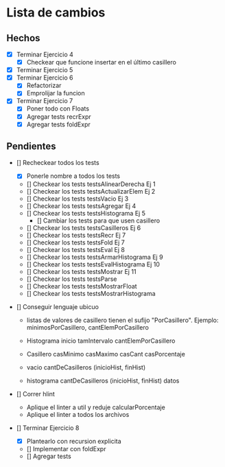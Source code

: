 # Lista de cambios

## Hechos

- [X] Terminar Ejercicio 4
    - [X] Checkear que funcione insertar en el último casillero
- [X] Terminar Ejercicio 5
- [X] Terminar Ejercicio 6
    - [X] Refactorizar
    - [X] Emprolijar la funcion
- [X] Terminar Ejercicio 7
    - [X] Poner todo con Floats
    - [X] Agregar tests recrExpr
    - [X] Agregar tests foldExpr
    
## Pendientes

- [] Recheckear todos los tests
    - [X] Ponerle nombre a todos los tests
    - [] Checkear los tests testsAlinearDerecha Ej 1
    - [] Checkear los tests testsActualizarElem Ej 2
    - [] Checkear los tests testsVacio Ej 3
    - [] Checkear los tests testsAgregar Ej 4
    - [] Checkear los tests testsHistograma Ej 5
        - [] Cambiar los tests para que usen casillero
    - [] Checkear los tests testsCasilleros Ej 6
    - [] Checkear los tests testsRecr Ej 7
    - [] Checkear los tests testsFold Ej 7
    - [] Checkear los tests testsEval Ej 8
    - [] Checkear los tests testsArmarHistograma Ej 9
    - [] Checkear los tests testsEvalHistograma Ej 10
    - [] Checkear los tests testsMostrar Ej 11
    - [] Checkear los tests testsParse 
    - [] Checkear los tests testsMostrarFloat 
    - [] Checkear los tests testsMostrarHistograma 

- [] Conseguir lenguaje ubicuo
    - listas de valores de casillero tienen el sufijo "PorCasillero". Ejemplo: minimosPorCasillero, cantElemPorCasillero

    - Histograma inicio tamIntervalo cantElemPorCasillero
    - Casillero casMinimo casMaximo casCant casPorcentaje
    
    - vacio cantDeCasilleros (inicioHist, finHist) 
    - histograma cantDeCasilleros (inicioHist, finHist) datos

- [] Correr hlint
    - Aplique el linter a util y reduje calcularPorcentaje
    - Aplique el linter a todos los archivos

- [] Terminar Ejercicio 8
    - [X] Plantearlo con recursion explicita
    - [] Implementar con foldExpr
    - [] Agregar tests
    